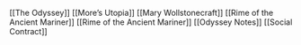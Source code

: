 [[The Odyssey]]
[[More’s Utopia]]
[[Mary Wollstonecraft]]
[[Rime of the Ancient Mariner]]
[[Rime of the Ancient Mariner]]
[[Odyssey Notes]]
[[Social Contract]]
